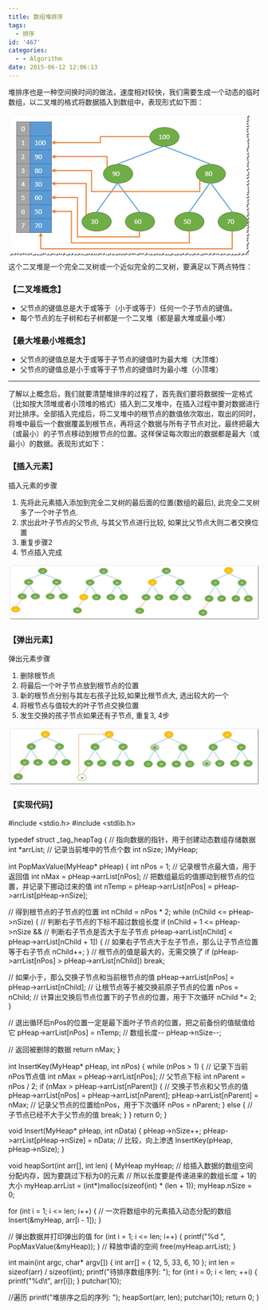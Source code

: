 ```yaml
---
title: 数组堆排序
tags:
  - 排序
id: '467'
categories:
  - - Algorithm
date: 2015-06-12 12:06:13
---
```


堆排序也是一种空间换时间的做法，速度相对较快，我们需要生成一个动态的临时数组，以二叉堆的格式将数据插入到数组中，表现形式如下图：
<!-- more -->
[![2015-06-12_115119](/images/2015/06/2015-06-12_115119.png)](/images/2015/06/2015-06-12_115119.png) 这个二叉堆是一个完全二叉树或一个近似完全的二叉树，要满足以下两点特性：

### 【二叉堆概念】

*   父节点的键值总是大于或等于（小于或等于）任何一个子节点的键值。
*   每个节点的左子树和右子树都是一个二叉堆（都是最大堆或最小堆）

### 【最大堆最小堆概念】

*   父节点的键值总是大于或等于子节点的键值时为最大堆（大顶堆）
*   父节点的键值总是小于或等于子节点的键值时为最小堆（小顶堆）

* * *

了解以上概念后，我们就要清楚堆排序的过程了，首先我们要将数据按一定格式（比如按大顶堆或者小顶堆的格式）插入到二叉堆中，在插入过程中要对数据进行对比排序。全部插入完成后，将二叉堆中的根节点的数值依次取出，取出的同时，将堆中最后一个数据覆盖到根节点，再将这个数据与所有子节点对比，最终把最大（或最小）的子节点移动到根节点的位置。这样保证每次取出的数据都是最大（或最小）的数据。表现形式如下：

### 【插入元素】

插入元素的步骤

1.  先将此元素插入添加到完全二叉树的最后面的位置(数组的最后), 此完全二叉树多了一个叶子节点.
2.  求出此叶子节点的父节点, 与其父节点进行比较, 如果比父节点大则二者交换位置
3.  重复步骤2
4.  节点插入完成

[![2015-06-12_120159](/images/2015/06/2015-06-12_120159.png)](/images/2015/06/2015-06-12_120159.png)

### 【弹出元素】

弹出元素步骤

1.  删除根节点
2.  将最后一个叶子节点放到根节点的位置
3.  新的根节点分别与其左右孩子比较,如果比根节点大, 选出较大的一个
4.  将根节点与值较大的叶子节点交换位置
5.  发生交换的孩子节点如果还有子节点, 重复3, 4步

[![2015-06-12_120518](/images/2015/06/2015-06-12_120518.png)](/images/2015/06/2015-06-12_120518.png)

### 【实现代码】

#include <stdio.h>
#include <stdlib.h>

typedef struct \_tag\_heapTag
{
// 指向数据的指针，用于创建动态数组存储数据
int \*arrList;
// 记录当前堆中的节点个数
int nSize;
}MyHeap;

int PopMaxValue(MyHeap\* pHeap)
{
int nPos = 1;
// 记录根节点最大值，用于返回值
int nMax = pHeap->arrList\[nPos\];
// 把数组最后的值挪动到根节点的位置，并记录下挪动过来的值
int nTemp = pHeap->arrList\[nPos\] = pHeap->arrList\[pHeap->nSize\];

// 得到根节点的子节点的位置
int nChild = nPos \* 2;
while (nChild <= pHeap->nSize)
{
// 判断右子节点的下标不超过数组长度
if (nChild + 1 <= pHeap->nSize &&
// 判断右子节点是否大于左子节点
pHeap->arrList\[nChild\] < pHeap->arrList\[nChild + 1\])
{
// 如果右子节点大于左子节点，那么让子节点位置等于右子节点
nChild++;
}
// 根节点的值是最大的，无需交换了
if (pHeap->arrList\[nPos\] > pHeap->arrList\[nChild\])
break;

// 如果小于，那么交换子节点和当前根节点的值
pHeap->arrList\[nPos\] = pHeap->arrList\[nChild\];
// 让根节点等于被交换前原子节点的位置
nPos = nChild;
// 计算出交换后节点位置下的子节点的位置，用于下次循环
nChild \*= 2;
}

// 退出循环后nPos的位置一定是最下面叶子节点的位置，把之前备份的值赋值给它
pHeap->arrList\[nPos\] = nTemp;
// 数组长度--
pHeap->nSize--;

// 返回被删除的数据
return nMax;
}

int InsertKey(MyHeap\* pHeap, int nPos)
{
while (nPos > 1)
{
// 记录下当前nPos节点值
int nMax = pHeap->arrList\[nPos\];
// 父节点下标
int nParent = nPos / 2;
if (nMax > pHeap->arrList\[nParent\])
{
// 交换子节点和父节点的值
pHeap->arrList\[nPos\] = pHeap->arrList\[nParent\];
pHeap->arrList\[nParent\] = nMax;
// 记录父节点的位置给nPos，用于下次循环
nPos = nParent;
}
else
{
// 子节点已经不大于父节点的值
break;
}
}
return 0;
}

void Insert(MyHeap\* pHeap, int nData)
{
pHeap->nSize++;
pHeap->arrList\[pHeap->nSize\] = nData;
// 比较，向上渗透
InsertKey(pHeap, pHeap->nSize);
}

void heapSort(int arr\[\], int len)
{
MyHeap myHeap;
// 给插入数据的数组空间分配内存，因为要跳过下标为0的元素
// 所以长度要是传递进来的数组长度 + 1的大小
myHeap.arrList = (int\*)malloc(sizeof(int) \* (len + 1));
myHeap.nSize = 0;

for (int i = 1; i <= len; i++)
{
// 一次将数组中的元素插入动态分配的数组
Insert(&myHeap, arr\[i - 1\]);
}

// 弹出数据并打印弹出的值
for (int i = 1; i <= len; i++)
{
printf("%d ", PopMaxValue(&myHeap));
}
// 释放申请的空间
free(myHeap.arrList);
}

int main(int argc, char\* argv\[\])
{
int arr\[\] = { 12, 5, 33, 6, 10 };
int len = sizeof(arr) / sizeof(int);
printf("待排序数组序列: ");
for (int i = 0; i < len; ++i)
{
printf("%d\\t", arr\[i\]);
}
putchar(10);

//遍历
printf("堆排序之后的序列: ");
heapSort(arr, len);
putchar(10);
return 0;
}